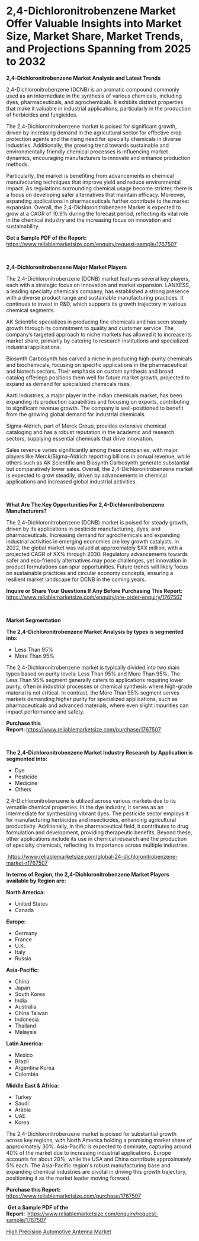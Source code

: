 <p><h1>2,4-Dichloronitrobenzene Market Offer Valuable Insights into Market Size, Market Share, Market Trends, and Projections Spanning from 2025 to 2032</h1></p><p><strong>2,4-Dichloronitrobenzene Market Analysis and Latest Trends</strong></p>
<p><p>2,4-Dichloronitrobenzene (DCNB) is an aromatic compound commonly used as an intermediate in the synthesis of various chemicals, including dyes, pharmaceuticals, and agrochemicals. It exhibits distinct properties that make it valuable in industrial applications, particularly in the production of herbicides and fungicides. </p><p>The 2,4-Dichloronitrobenzene market is poised for significant growth, driven by increasing demand in the agricultural sector for effective crop protection agents and the rising need for specialty chemicals in diverse industries. Additionally, the growing trend towards sustainable and environmentally friendly chemical processes is influencing market dynamics, encouraging manufacturers to innovate and enhance production methods.</p><p>Particularly, the market is benefiting from advancements in chemical manufacturing techniques that improve yield and reduce environmental impact. As regulations surrounding chemical usage become stricter, there is a focus on developing safer alternatives that maintain efficacy. Moreover, expanding applications in pharmaceuticals further contribute to the market expansion. Overall, the 2,4-Dichloronitrobenzene Market is expected to grow at a CAGR of 10.9% during the forecast period, reflecting its vital role in the chemical industry and the increasing focus on innovation and sustainability.</p></p>
<p><strong>Get a Sample PDF of the Report:&nbsp;</strong> <a href="https://www.reliablemarketsize.com/enquiry/request-sample/1767507?utm_campaign=3345&utm_medium=2&utm_source=Github&utm_content=ia&utm_term=25032025&utm_id=24-dichloronitrobenzene">https://www.reliablemarketsize.com/enquiry/request-sample/1767507</a></p>
<p>&nbsp;</p>
<p><strong>2,4-Dichloronitrobenzene Major Market Players</strong></p>
<p><p>The 2,4-Dichloronitrobenzene (DCNB) market features several key players, each with a strategic focus on innovation and market expansion. LANXESS, a leading specialty chemicals company, has established a strong presence with a diverse product range and sustainable manufacturing practices. It continues to invest in R&D, which supports its growth trajectory in various chemical segments.</p><p>AK Scientific specializes in producing fine chemicals and has seen steady growth through its commitment to quality and customer service. The company’s targeted approach to niche markets has allowed it to increase its market share, primarily by catering to research institutions and specialized industrial applications.</p><p>Biosynth Carbosynth has carved a niche in producing high-purity chemicals and biochemicals, focusing on specific applications in the pharmaceutical and biotech sectors. Their emphasis on custom synthesis and broad catalog offerings positions them well for future market growth, projected to expand as demand for specialized chemicals rises.</p><p>Aarti Industries, a major player in the Indian chemicals market, has been expanding its production capabilities and focusing on exports, contributing to significant revenue growth. The company is well-positioned to benefit from the growing global demand for industrial chemicals.</p><p>Sigma-Aldrich, part of Merck Group, provides extensive chemical cataloging and has a robust reputation in the academic and research sectors, supplying essential chemicals that drive innovation.</p><p>Sales revenue varies significantly among these companies, with major players like Merck/Sigma-Aldrich reporting billions in annual revenue, while others such as AK Scientific and Biosynth Carbosynth generate substantial but comparatively lower sales. Overall, the 2,4-Dichloronitrobenzene market is expected to grow steadily, driven by advancements in chemical applications and increased global industrial activities.</p></p>
<p>&nbsp;</p>
<p><strong>What Are The Key Opportunities For 2,4-Dichloronitrobenzene Manufacturers?</strong></p>
<p><p>The 2,4-Dichloronitrobenzene (DCNB) market is poised for steady growth, driven by its applications in pesticide manufacturing, dyes, and pharmaceuticals. Increasing demand for agrochemicals and expanding industrial activities in emerging economies are key growth catalysts. In 2022, the global market was valued at approximately $XX million, with a projected CAGR of XX% through 2030. Regulatory advancements towards safer and eco-friendly alternatives may pose challenges, yet innovation in product formulations can spur opportunities. Future trends will likely focus on sustainable practices and circular economy concepts, ensuring a resilient market landscape for DCNB in the coming years.</p></p>
<p><strong>Inquire or Share Your Questions If Any Before Purchasing This Report:</strong> <a href="https://www.reliablemarketsize.com/enquiry/pre-order-enquiry/1767507?utm_campaign=3345&utm_medium=2&utm_source=Github&utm_content=ia&utm_term=25032025&utm_id=24-dichloronitrobenzene">https://www.reliablemarketsize.com/enquiry/pre-order-enquiry/1767507</a></p>
<p>&nbsp;</p>
<p><strong>Market Segmentation</strong></p>
<p><strong>The 2,4-Dichloronitrobenzene Market Analysis by types is segmented into:</strong></p>
<p><ul><li>Less Than 95%</li><li>More Than 95%</li></ul></p>
<p><p>The 2,4-Dichloronitrobenzene market is typically divided into two main types based on purity levels: Less Than 95% and More Than 95%. The Less Than 95% segment generally caters to applications requiring lower purity, often in industrial processes or chemical synthesis where high-grade material is not critical. In contrast, the More Than 95% segment serves markets demanding higher purity for specialized applications, such as pharmaceuticals and advanced materials, where even slight impurities can impact performance and safety.</p></p>
<p><strong>Purchase this Report:&nbsp;</strong><a href="https://www.reliablemarketsize.com/purchase/1767507?utm_campaign=3345&utm_medium=2&utm_source=Github&utm_content=ia&utm_term=25032025&utm_id=24-dichloronitrobenzene">https://www.reliablemarketsize.com/purchase/1767507</a></p>
<p>&nbsp;</p>
<p><strong>The 2,4-Dichloronitrobenzene Market Industry Research by Application is segmented into:</strong></p>
<p><ul><li>Dye</li><li>Pesticide</li><li>Medicine</li><li>Others</li></ul></p>
<p><p>2,4-Dichloronitrobenzene is utilized across various markets due to its versatile chemical properties. In the dye industry, it serves as an intermediate for synthesizing vibrant dyes. The pesticide sector employs it for manufacturing herbicides and insecticides, enhancing agricultural productivity. Additionally, in the pharmaceutical field, it contributes to drug formulation and development, providing therapeutic benefits. Beyond these, other applications include its use in chemical research and the production of specialty chemicals, reflecting its importance across multiple industries.</p></p>
<p><a href="https://www.reliablemarketsize.com/global-24-dichloronitrobenzene-market-r1767507?utm_campaign=3345&utm_medium=2&utm_source=Github&utm_content=ia&utm_term=25032025&utm_id=24-dichloronitrobenzene">&nbsp;https://www.reliablemarketsize.com/global-24-dichloronitrobenzene-market-r1767507</a></p>
<p><strong>In terms of Region, the 2,4-Dichloronitrobenzene Market Players available by Region are:</strong></p>
<p>
    <p> <strong> North America: </strong>
        <ul>
            <li>United States</li>
            <li>Canada</li>
        </ul>
        </p> 
    <p> <strong> Europe: </strong>
        <ul>
            <li>Germany</li>
            <li>France</li>
            <li>U.K.</li>
            <li>Italy</li>
            <li>Russia</li>
        </ul>
        </p> 
    <p> <strong> Asia-Pacific: </strong>
        <ul>
            <li>China</li>
            <li>Japan</li>
            <li>South Korea</li>
            <li>India</li>
            <li>Australia</li>
            <li>China Taiwan</li>
            <li>Indonesia</li>
            <li>Thailand</li>
            <li>Malaysia</li>
        </ul>
        </p> 
    <p> <strong> Latin America: </strong>
        <ul>
            <li>Mexico</li>
            <li>Brazil</li>
            <li>Argentina Korea</li>
            <li>Colombia</li>
        </ul>
        </p> 
    <p> <strong> Middle East & Africa: </strong>
        <ul>
            <li>Turkey</li>
            <li>Saudi</li>
            <li>Arabia</li>
            <li>UAE</li>
            <li>Korea</li>
        </ul>
    </p>
    </p>
<p><p>The 2,4-Dichloronitrobenzene market is poised for substantial growth across key regions, with North America holding a promising market share of approximately 30%. Asia-Pacific is expected to dominate, capturing around 40% of the market due to increasing industrial applications. Europe accounts for about 20%, while the USA and China contribute approximately 5% each. The Asia-Pacific region's robust manufacturing base and expanding chemical industries are pivotal in driving this growth trajectory, positioning it as the market leader moving forward.</p></p>
<p><strong>Purchase this Report: </strong><a href="https://www.reliablemarketsize.com/purchase/1767507?utm_campaign=3345&utm_medium=2&utm_source=Github&utm_content=ia&utm_term=25032025&utm_id=24-dichloronitrobenzene">https://www.reliablemarketsize.com/purchase/1767507</a></p>
<p>&nbsp;<strong>Get a Sample PDF of the Report:&nbsp;&nbsp;</strong><a href="https://www.reliablemarketsize.com/enquiry/request-sample/1767507?utm_campaign=3345&utm_medium=2&utm_source=Github&utm_content=ia&utm_term=25032025&utm_id=24-dichloronitrobenzene">https://www.reliablemarketsize.com/enquiry/request-sample/1767507</a></p>
<p><strong></strong></p>
<p><p><a href="https://github.com/herakterroem/Market-Research-Report-List-1/blob/main/high-precision-automotive-antenna-market.md?utm_campaign=3345&utm_medium=2&utm_source=Github&utm_content=ia&utm_term=25032025&utm_id=24-dichloronitrobenzene">High Precision Automotive Antenna Market</a></p></p>